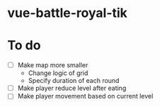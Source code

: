 # vue-battle-royal-tik

# To do
- [ ] Make map more smaller
    - Change logic of grid
    - Specify duration of each round
- [ ] Make player reduce level after eating
- [ ] Make player movement based on current level
